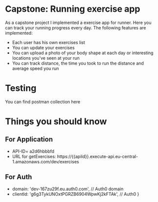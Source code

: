 # Capstone: Running exercise app

As a capstone project I implemented a exercise app for runner. Here you can track your running progress every day. The following features are implemented:
- Each user has his own exercises list
- You can update your exercises
- You can upload a photo of your body shape at each day or interesting locations you've seen at your run
- You can track distance, the time you took to run the distance and average speed you run

# Testing

You can find postman collection here

# Things you should know

## For Application

- API-ID= a2d6hbbbfd
- URL for getExercises: https://{{apiId}}.execute-api.eu-central-1.amazonaws.com/dev/exercises

## For Auth
  - domain: 'dev-167zu29f.eu.auth0.com',            // Auth0 domain
  - clientId: 'g6g3TykUNOxtPGRZB6904WpwKj2kFTAk',          // Auth0 
}